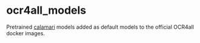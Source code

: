 # ocr4all_models
Pretrained [calamari](https://github.com/Calamari-OCR/calamari) models added as default models to the official OCR4all docker images.
